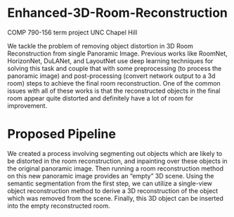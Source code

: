 # Enhanced-3D-Room-Reconstruction
COMP 790-156 term project
UNC Chapel Hill

We tackle the problem of removing object distortion in 3D Room Reconstruction from single Panoramic Image. Previous works like RoomNet, HorizonNet, DuLANet, and LayoutNet use deep learning techniques for solving this task and couple that with some preprocessing (to process the panoramic image) and post-processing (convert network output to a 3d room) steps to achieve the final room reconstruction. One of the common issues with all of these works is that the reconstructed objects in the final room appear quite distorted and definitely have a lot of room for improvement. 

# Proposed Pipeline
We created a process involving segmenting out objects which are likely to be distorted in the room reconstruction, and inpainting over these objects in the original panoramic image. Then running a room reconstruction method on this new panoramic image provides an “empty” 3D scene. Using the semantic segmentation from the first step, we can utilize a single-view object reconstruction method to derive a 3D reconstruction of the object which was removed from the scene. Finally, this 3D object can be inserted into the empty reconstructed room.


